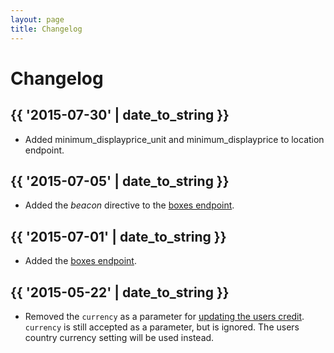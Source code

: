 ```yaml
---
layout: page
title: Changelog
---
```


# Changelog

<!--
  Add new changes to the log in historically descending order.
-->
## {{ '2015-07-30' | date_to_string }}

* Added minimum_displayprice_unit and minimum_displayprice to location endpoint.

## {{ '2015-07-05' | date_to_string }}

* Added the _beacon_ directive to the [boxes endpoint][boxes].


## {{ '2015-07-01' | date_to_string }}

* Added the [boxes endpoint][boxes].


## {{ '2015-05-22' | date_to_string }}

* Removed the `currency` as a parameter for [updating the users credit](/api/payment/#update-credit). `currency` is still accepted as a parameter, but is ignored. The users country currency setting will be used instead.


  [boxes]: /api/boxes/ "Boxes Endpoint"
